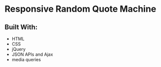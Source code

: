 # Responsive Random Quote Machine


## Built With:
* HTML
* CSS
* jQuery
* JSON APIs and Ajax
* media queries
